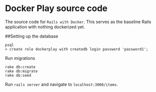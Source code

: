 # Docker Play source code

The source code for `Rails with Docker`. This serves as the baseline Rails application with nothing dockerized yet.

##Setting up the database
~~~
psql
> create role dockerplay with createdb login password 'password1';
~~~
Run migrations
~~~
rake db:create
rake db:migrate
rake db:seed
~~~

Run `rails server` and navigate to `localhost:3000/items`.
